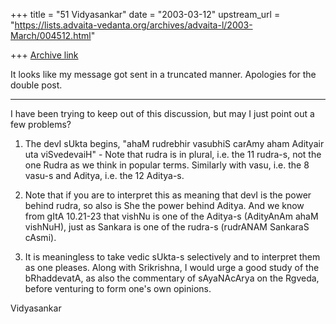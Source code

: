 +++
title = "51 Vidyasankar"
date = "2003-03-12"
upstream_url = "https://lists.advaita-vedanta.org/archives/advaita-l/2003-March/004512.html"

+++
[Archive link](https://lists.advaita-vedanta.org/archives/advaita-l/2003-March/004512.html)

It looks like my message got sent in a truncated manner. Apologies for the
double post.

----------------------------------------------------------------------------
I have been trying to keep out of this discussion, but may I just point out
a few problems?

1. The devI sUkta begins, "ahaM rudrebhir vasubhiS carAmy aham Adityair uta
viSvedevaiH" - Note that rudra is in plural, i.e. the 11 rudra-s, not the
one Rudra as we think in popular terms. Similarly with vasu, i.e. the 8
vasu-s and Aditya, i.e. the 12 Aditya-s.

2. Note that if you are to interpret this as meaning that devI is the power
behind rudra, so also is She the power behind Aditya. And we know from gItA
10.21-23 that vishNu is one of the Aditya-s (AdityAnAm ahaM vishNuH), just
as Sankara is one of the rudra-s (rudrANAM SankaraS cAsmi).

3. It is meaningless to take vedic sUkta-s selectively and to interpret
them as one pleases. Along with Srikrishna, I would urge a good study of
the bRhaddevatA, as also the commentary of sAyaNAcArya on the Rgveda,
before venturing to form one's own opinions.

Vidyasankar

